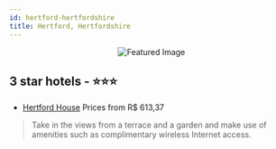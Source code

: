 ```yaml
---
id: hertford-hertfordshire
title: Hertford, Hertfordshire
---
```


<center><img src="https://i.travelapi.com/hotels/16000000/15380000/15376900/15376896/f0f6bd63_z.jpg" alt="Featured Image" /></center>


##  3 star hotels - ⭐️⭐️⭐️

-    [Hertford House](https://us.hurb.com/hotels/hertford/hertford-house-JNP-JP972454?cmp=18055) Prices from R$ 613,37
   > Take in the views from a terrace and a garden and make use of amenities such as complimentary wireless Internet access.
